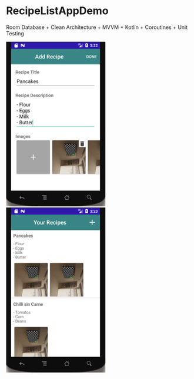 # RecipeListAppDemo
Room Database + Clean Architecture + MVVM + Kotlin + Coroutines + Unit Testing

<p>
<img src="https://github.com/AbdullahSa/RecipeListAppDemo/blob/master/screenshots/screenshot_first.png" alt="Add Recipe" width="270"/>&nbsp;
<img src="https://github.com/AbdullahSa/RecipeListAppDemo/blob/master/screenshots/screenshot_second.png" alt="Recipe List" width="270"/>
</p>

